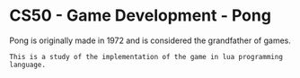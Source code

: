 # CS50 - Game Development - Pong

  Pong is originally made in 1972 and is considered the grandfather of games.

	This is a study of the implementation of the game in lua programming language.
  
